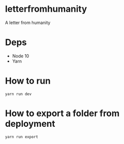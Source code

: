 # letterfromhumanity
A letter from humanity

# Deps
* Node 10
* Yarn

# How to run
`yarn run dev`

# How to export a folder from deployment
`yarn run export`
